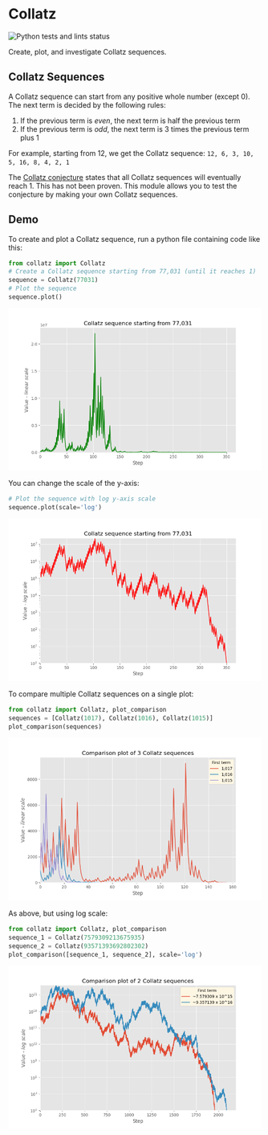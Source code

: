 # Collatz

![Python tests and lints status](https://github.com/jacobcallear/collatz/workflows/tests/badge.svg)

Create, plot, and investigate Collatz sequences.

## Collatz Sequences

A Collatz sequence can start from any positive whole number (except 0). The
next term is decided by the following rules:

1. If the previous term is *even*, the next term is half the previous term
2. If the previous term is *odd*, the next term is 3 times the previous term
   plus 1

For example, starting from 12, we get the Collatz sequence:
`12, 6, 3, 10, 5, 16, 8, 4, 2, 1`

The [Collatz conjecture](https://en.wikipedia.org/wiki/Collatz_conjecture)
states that all Collatz sequences will eventually reach 1. This has not been
proven. This module allows you to test the conjecture by making your own Collatz
sequences.

## Demo

To create and plot a Collatz sequence, run a python file containing code like
this:

```python
from collatz import Collatz
# Create a Collatz sequence starting from 77,031 (until it reaches 1)
sequence = Collatz(77031)
# Plot the sequence
sequence.plot()
```

![Line plot of a Collatz sequence starting from 77,031 with linear scale](/img/plot-77031-linear.png)

You can change the scale of the y-axis:

```python
# Plot the sequence with log y-axis scale
sequence.plot(scale='log')
```

![Line plot of a Collatz sequence starting from 77,031 with log scale](/img/plot-77031-log.png)

To compare multiple Collatz sequences on a single plot:

```python
from collatz import Collatz, plot_comparison
sequences = [Collatz(1017), Collatz(1016), Collatz(1015)]
plot_comparison(sequences)
```

![Line plot of three Collatz sequences with linear scale](/img/plot-comparison-3-linear.png)

As above, but using log scale:

```python
from collatz import Collatz, plot_comparison
sequence_1 = Collatz(7579309213675935)
sequence_2 = Collatz(93571393692802302)
plot_comparison([sequence_1, sequence_2], scale='log')
```

![Line plot of two Collatz sequences with log scale](/img/plot-comparison-2-log.png)

